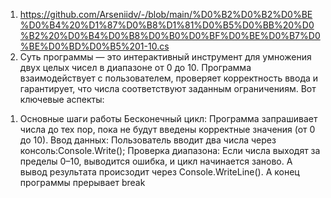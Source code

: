 1) https://github.com/Arseniidv/-/blob/main/%D0%B2%D0%B2%D0%BE%D0%B4%20%D1%87%D0%B8%D1%81%D0%B5%D0%BB%20%D0%B2%20%D0%B4%D0%B8%D0%B0%D0%BF%D0%BE%D0%B7%D0%BE%D0%BD%D0%B5%201-10.cs
2) Суть программы — это интерактивный инструмент для умножения двух целых чисел в диапазоне от 0 до 10. Программа взаимодействует с пользователем, проверяет корректность ввода и гарантирует, что числа соответствуют заданным ограничениям. Вот ключевые аспекты:

1. Основные шаги работы
Бесконечный цикл:
Программа запрашивает числа до тех пор, пока не будут введены корректные значения (от 0 до 10).
Ввод данных:
Пользователь вводит два числа через консоль:Console.Write();
Проверка диапазона:
Если числа выходят за пределы 0–10, выводится ошибка, и цикл начинается заново.
А вывод результата происзодит через Console.WriteLine(). А конец программы прерывает break
